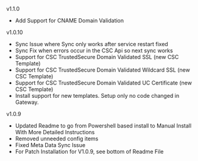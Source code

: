 
v1.1.0
- Add Support for CNAME Domain Validation 

v1.0.10
- Sync Issue where Sync only works after service restart fixed
- Sync Fix when errors occur in the CSC Api so next sync works
- Support for CSC TrustedSecure Domain Validated SSL (new CSC Template)
- Support for CSC TrustedSecure Domain Validated Wildcard SSL (new CSC Template)
- Support for CSC TrustedSecure Domain Validated UC Certificate (new CSC Template)
- Install support for new templates.  Setup only no code changed in Gateway.

v1.0.9
- Updated Readme to go from Powershell based install to Manual Install With More Detailed Instructions
- Removed unneeded config items
- Fixed Meta Data Sync Issue
- For Patch Installation for V1.0.9, see bottom of Readme File

